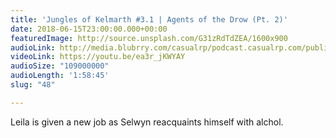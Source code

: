 ```yaml
---
title: 'Jungles of Kelmarth #3.1 | Agents of the Drow (Pt. 2)'
date: 2018-06-15T23:00:00.000+00:00
featuredImage: http://source.unsplash.com/G31zRdTdZEA/1600x900
audioLink: http://media.blubrry.com/casualrp/podcast.casualrp.com/public/Chapter%203%20Ep.%201%20_%20Agents%20of%20the%20Drow%20(Part%202).mp3
videoLink: https://youtu.be/ea3r_jKWYAY
audioSize: "109000000"
audioLength: '1:58:45'
slug: "48"

---
```

Leila is given a new job as Selwyn reacquaints himself with alchol.